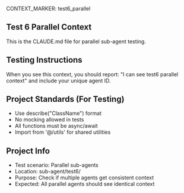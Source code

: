CONTEXT_MARKER: test6_parallel

## Test 6 Parallel Context
This is the CLAUDE.md file for parallel sub-agent testing.

## Testing Instructions
When you see this context, you should report: "I can see test6 parallel context" and include your unique agent ID.

## Project Standards (For Testing)
- Use describe("ClassName") format
- No mocking allowed in tests
- All functions must be async/await
- Import from '@/utils' for shared utilities

## Project Info
- Test scenario: Parallel sub-agents
- Location: sub-agent/test6/
- Purpose: Check if multiple agents get consistent context
- Expected: All parallel agents should see identical context